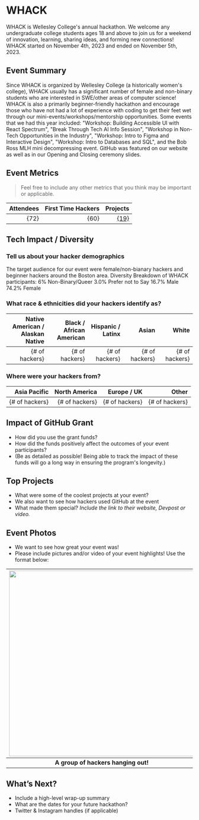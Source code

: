 # WHACK
WHACK is Wellesley College's annual hackathon. 
We welcome any undergraduate college students ages 18 and above to join us for a weekend of innovation, learning, sharing ideas, and forming new connections!
WHACK started on November 4th, 2023 and ended on November 5th, 2023. 

## Event Summary

Since WHACK is organized by Wellesley College (a historically women's college), WHACK usually has a significant 
number of female and non-binary students who are interested in SWE/other areas of computer science! WHACK is also 
a primarily beginner-friendly hackathon and encourage those who have not had a lot of experience with coding to 
get their feet wet through our mini-events/workshops/mentorship opportunities. 
Some events that we had this year included: "Workshop: Building Accessible UI with React Spectrum", "Break Through Tech AI Info Session", 
"Workshop in Non-Tech Opportunities in the Industry", "Workshop: Intro to Figma and Interactive Design", "Workshop: Intro to Databases and SQL", 
and the Bob Ross MLH mini decompressing event. 
GitHub was featured on our website as well as in our Opening and Closing ceremony slides. 


## Event Metrics 
> Feel free to include any other metrics that you think may be important or applicable. 

| Attendees |First Time Hackers| Projects|
|---------------:|--------------:|------------:|
|{72}|{60}|[{19}](https://whack-2324.devpost.com/project-gallery)| 

## Tech Impact / Diversity 

### Tell us about your hacker demographics
The target audience for our event were female/non-bianary hackers and beginner hackers around the Boston area. 
Diversity Breakdown of WHACK participants:
6% Non-Binary/Queer 
3.0% Prefer not to Say 
16.7% Male 
74.2% Female

### What race & ethnicities did your hackers identify as?
| Native American / <br> Alaskan Native | Black / <br> African American | Hispanic / <br> Latinx | Asian | White |
|---------------:|--------------:|------------:|---------:|--------:|
|{# of hackers}|{# of hackers}|{# of hackers}|{# of hackers}|{# of hackers}|


### Where were your hackers from?
| Asia Pacific | North America | Europe / UK | Other |
|---------------:|--------------:|------------:|---------:|
|{# of hackers}|{# of hackers}|{# of hackers}|{# of hackers}|

## Impact of GitHub Grant
- How did you use the grant funds? <br>
- How did the funds positively affect the outcomes of your event participants? <br>
- (Be as detailed as possible! Being able to track the impact of these funds will go a long way in ensuring the program's longevity.) 

## Top Projects

- What were some of the coolest projects at your event? <br> 
- We also want to see how hackers used GitHub at the event <br>
- What made them special? _Include the link to their website, Devpost or video._

## Event Photos

- We want to see how great your event was! <br>
- Please include pictures and/or video of your event highlights! Use the format below: 

| <img src="https://i1.wp.com/tecknoworks.com/wp-content/uploads/2020/01/hackathon-1.png" width="500" height="auto"> |
|:--:|
| <b> A group of hackers hanging out! </b>|

## What’s Next?
- Include a high-level wrap-up summary <br>
- What are the dates for your future hackathon? <br>
- Twitter & Instagram handles (if applicable)  
